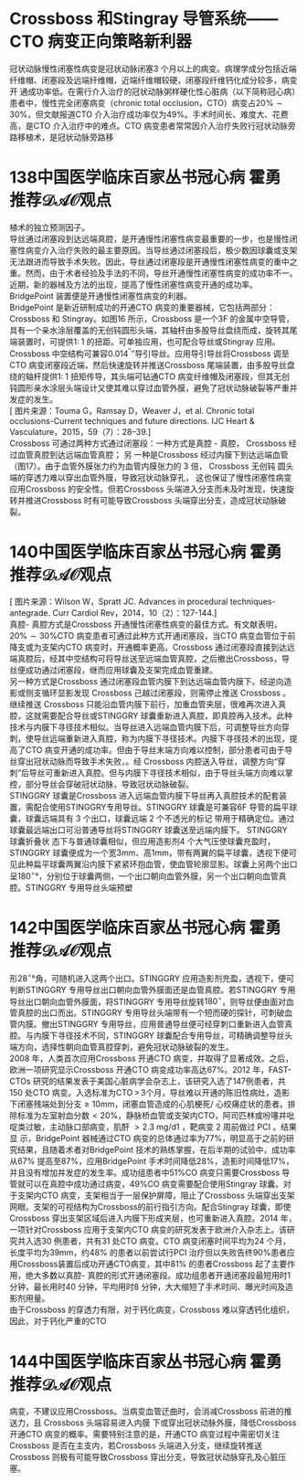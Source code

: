# Crossboss 和Stingray 导管系统——CTO 病变正向策略新利器  
冠状动脉慢性闭塞性病变是冠状动脉闭塞3 个月以上的病变。病理学成分包括近端纤维帽、闭塞段及远端纤维帽，近端纤维帽较硬，闭塞段纤维钙化成分较多，病变开 通成功率低。在需行介入治疗的冠状动脉粥样硬化性心脏病（以下简称冠心病）患者中，慢性完全闭塞病变（chronic total occlusion，CTO）病变占$20\%\sim30\%$，但文献报道CTO 介入治疗成功率仅为$49\%$。手术时间长、难度大、花费高，是CTO 介入治疗中的难点。CTO 病变患者常常因介入治疗失败行冠状动脉旁路移植术，是冠状动脉旁路移  
# 138中国医学临床百家丛书冠心病  霍勇 推荐$\mathcal{D A O}$观点  
植术的独立预测因子。  
导丝通过闭塞段到达远端真腔，是开通慢性闭塞性病变最重要的一步，也是慢性闭塞性病变介入治疗失败的最主要原因。当导丝通过闭塞段后，极少数因球囊或支架无法跟进而导致手术失败。因此，导丝通过闭塞段是开通慢性闭塞性病变的重中之重。然而，由于术者经验及手法的不同，导丝开通慢性闭塞性病变的成功率不一。近期，新的器械及方法的出现，提高了慢性闭塞性病变开通的成功率。BridgePoint 装置便是开通慢性闭塞性病变的利器。  
BridgePoint 是新近研制成功的开通CTO 病变的重要器械，它包括两部分：Crossboss 和 Stingray。如图16 所示，Crossboss 是一个3F 的金属中空导管，具有一个亲水涂层覆盖的无创钝圆形头端，其轴杆由多股导丝盘绕而成，旋转其尾端装置时，可提供$1:\;1$ 的扭距。可单独应用，也可配合导丝或Stingray 应用。Crossboss 中空结构可兼容$0.014^{\prime\prime}$″导引导丝。应用导引导丝将Crossboss 调至CTO 病变闭塞段近端，然后快速旋转并推送Crossboss 尾端装置，由多股导丝盘绕的轴杆提供$1:\;1$ 扭矩传导，其头端可钻通CTO 病变纤维帽及闭塞段，但其无创钝圆形亲水涂层头端设计又使其难以穿过血管外膜，避免了冠状动脉破裂等严重并发症的发生。  
[ 图片来源：Touma G，Ramsay D，Weaver J，et al. Chronic total occlusions-Current  techniques and future directions. IJC Heart & Vasculature，2015，59（7）：28–39.]  
Crossboss 可通过两种方式通过闭塞段：一种方式是真腔 -  真腔， Crossboss  经过血管真腔到达远端血管真腔； 另 一种是Crossboss 经过内膜下到达远端血管（图17）。由于血管外膜张力约为血管内膜张力的 3  倍， Crossboss  无创钝 圆头端的穿透力难以穿出血管外膜，导致冠状动脉穿孔， 这也保证了慢性闭塞性病变应用Crossboss 的安全性。但若Crossboss 头端进入分支而未及时发现，快速旋转并推进Crossboss 时有可能导致Crossboss 头端穿出分支，造成冠状动脉破裂。  
# 140中国医学临床百家丛书冠心病  霍勇 推荐$\mathcal{D A O}$观点  
[ 图片来源：Wilson W，Spratt JC. Advances in procedural techniques-antegrade. Curr Cardiol Rev，2014，10（2）：127-144.]  
真腔- 真腔方式是Crossboss 开通慢性闭塞性病变的最佳方式。有文献表明，$20\%\sim30\%\mathrm{CTO}$ 病变患者可通过此种方式开通闭塞段，当CTO 病变血管位于前降支或为支架内CTO 病变时，开通概率更高。Crossboss 通过闭塞段直接到达远端真腔后，经其中空结构可将导丝送至远端血管真腔，之后撤出Crossboss，导丝便成功通过闭塞段，继而应用球囊及支架完成血管重建。  
另一种方式是Crossboss 通过闭塞段血管内膜下到达远端血管内膜下。经逆向造影或侧支循环显影发现 Crossboss 己越过闭塞段，则需停止推送 Crossboss 。 继续推送 Crossboss  只能沿血管内膜下前行，加重血管夹层，很难再次进入真腔，这就需要配合导丝或STINGGRY 球囊重新进入真腔，即真腔再入技术。此种技术与内膜下寻径技术相似。当导丝进入远端血管内膜下后，可调整导丝方向穿刺，使导丝远端重新进入真腔，称为内膜下寻径技术。内膜下寻径技术的出现，提高了CTO 病变开通的成功率。但由于导丝末端方向难以控制，部分患者可由于导丝穿出冠状动脉而导致手术失败，。经 Crossboss 内腔送入导丝，调整方向“穿刺”后导丝可重新进入真腔。但与内膜下寻径技术相似，由于导丝头端方向难以掌控，部分导丝会穿破冠状动脉，导致冠状动脉破裂。  
STINGGRY 球囊是Crossboss 进入远端血管内膜下导丝再入真腔技术的配套装置，需配合使用STINGGRY专用导丝。STINGGRY 球囊是可兼容6F 导管的扁平球囊，球囊远端具有 3  个出口，球囊远端 2  个不透光的标记 带用于精确定位。通过球囊最远端出口可沿普通导丝将STINGGRY  球囊送至远端内膜下。 STINGGRY  球囊折叠状 态下与普通球囊相似，但应用造影剂4 个大气压使球囊充盈时，STINGGRY 球囊便成为一个宽$3\mathrm{mm}$、高$1\mathrm{mm}$，带有两翼的扁平球囊，透视下便可见此种扁平球囊两翼沿内膜下紧紧环抱血管，使血管轮廓显影。球囊上另两个出口呈$180^{\circ}$°，分别位于球囊两侧，一个出口朝向血管外膜，另一个出口朝向血管真腔。STINGGRY 专用导丝头端预塑  
# 142中国医学临床百家丛书冠心病  霍勇 推荐$\mathcal{D A O}$观点  
形$28^{\circ}$°角，可随机进入这两个出口。STINGGRY 应用造影剂充盈，透视下，便可判断STINGGRY 专用导丝出口朝向血管外膜面还是血管真腔。若STINGGRY 专用导丝出口朝向血管外膜面，将STINGGRY 专用导丝旋转$180^{\circ}$，则导丝便由面对血管真腔的出口而出。STINGGRY 专用导丝头端带有一个短而硬的探针，可刺破血管内膜。撤出STINGGRY 专用导丝，应用普通导丝便可经穿刺口重新进入血管真腔。与内膜下寻径技术不同，STINGGRY 球囊配合专用导丝，可精确调整导丝头端方向，选择性朝向血管真腔穿刺，避免冠状动脉破裂的发生。  
2008 年，人类首次应用Crossboss 开通CTO 病变，并取得了显著成效。之后，欧洲一项研究显示Crossboss 开通CTO 病变成功率高达$67\%$。2012 年，FAST-CTOs 研究的结果发表于美国心脏病学会杂志上，该研究入选了147例患者，共150 处CTO 病变。入选标准为$\mathrm{CTO}\,>\,3$个月，导丝难以开通的陈旧性病灶，造影下闭塞残端处到分支$\geqslant10\mathrm{mm}$，闭塞血管造成的心肌梗死/ 心绞痛症状的患者。排除标准为左室射血分数$<20\%$，静脉桥血管或支架内CTO，阿司匹林或吩噻并吡啶类过敏，主动脉口部病变，肌酐 $>2.3~\mathrm{mg/d1}$ ，靶病变 2  周前做过 PCI 。结果显 示，BridgePoint 器械通过CTO 病变的总体通过率为$77\%$，明显高于之前的研究结果，且随着术者对BridgePoint 技术的熟练掌握，在后半期的试验中，成功率从$67\%$ 提高至$87\%$，应用BridgePoint 手术时间降低$28\%$，造影时间降低$17\%$，并且没有增加并发症的发生率。成功组患者中$51\%\mathrm{CO}$ 病变只需要Crossboss 导管就可以在真腔中成功通过病变，$49\%\mathrm{CO}$ 病变需要配合使用Stingray 球囊。对于支架内CTO 病变，支架相当于一层保护屏障，阻止了Crossboss 头端穿出支架网眼。支架的可视结构为Crossboss的前行指引方向。配合Stingray 球囊，即使Crossboss 穿出支架区域后进入内膜下形成夹层，也可重新进入真腔。2014 年，一项针对Crossboss 应用于支架内CTO 病变的研究发表于欧洲介入杂志上。该研究共入选30 例患者，共有31 处CTO 病变。CTO 病变闭塞时间平均为24 个月，长度平均为$39\mathrm{mm}$，约$48\%$ 的患者以前尝试行PCI 治疗但以失败告终$90\%$患者应用Crossboss装置后成功开通CTO病变，其中$81\%$ 的患者Crossboss 起了主要作用，绝大多数以真腔- 真腔的形式开通闭塞段。成功组患者开通闭塞段最短用时1 分钟，最长用时40 分钟，平均用时8 分钟，大大缩短了手术时间、曝光时间及造影剂用量。  
由于Crossboss 的穿透力有限，对于钙化病变，Crossboss 难以穿透钙化组织，因此，对于钙化严重的CTO  
# 144中国医学临床百家丛书冠心病  霍勇 推荐$\mathcal{D A O}$观点  
病变，不建议应用Crossboss。当病变血管迂曲时，会消减Crossboss  前进的推送力，且 Crossboss  头端容易进入内膜 下或穿出冠状动脉外膜，降低Crossboss 开通CTO 病变的概率。需要特别注意的是，开通CTO 病变过程中需密切关注Crossboss 是否在主支内，若Crossboss 头端进入分支，继续旋转推送Crossboss 则极有可能导致Crossboss 穿出分支，导致冠状动脉穿孔及心脏压塞。  
